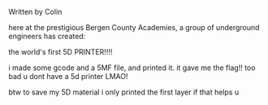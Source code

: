 Written by Colin

here at the prestigious Bergen County Academies, a group of underground engineers has created:

the world's first 5D PRINTER!!!!

i made some gcode and a 5MF file, and printed it. it gave me the flag!! too bad u dont have a 5d printer LMAO!

btw to save my 5D material i only printed the first layer if that helps u
